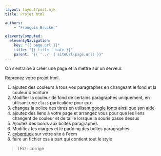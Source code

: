```yaml
---
layout: layout/post.njk
title: Projet html

authors:
    - "François Brucker"

eleventyComputed:
  eleventyNavigation:
    key: "{{ page.url }}"
    title: "{{ title | safe }}"
    parent: "{{ '../' | siteUrl(page.url) }}"
---
```


<!-- début résumé -->

On s’entraîne à créer une page et la mettre sur un serveur.

<!-- fin résumé -->

Reprenez votre projet html.

1. ajoutez des couleurs à tous vos paragraphes en changeant le fond et la couleur d'écriture
2. Modifier la couleur de fond de certains paragraphes uniquement, en utilisant une `class` particulière pour eux
3. changez la police des titres en utilisant [google fonts](https://fonts.google.com/) ainsi que son [aide](https://developers.google.com/fonts/docs/getting_started?hl=fr)
4. ajoutez des liens à votre page et arrangez vous pour que les liens  changent de couleur et de taille lorsque la souris passe dessus
5. Ajoutez des bords aux boîtes paragraphes
6. Modifiez les marges et le padding des boîtes paragraphes
7. [cyberduck](https://cyberduck.io/) sur votre site à l'ecm
8. faire un fichier css à part qui contient tout le style

> TBD : corrigé
